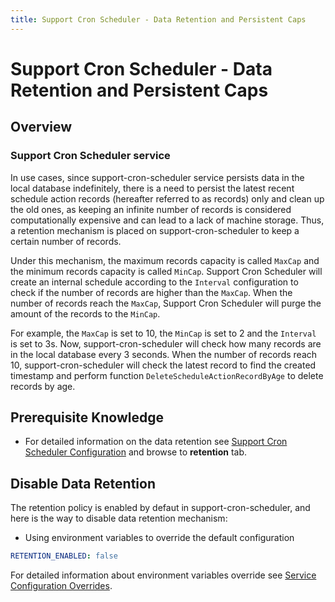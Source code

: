 ```yaml
---
title: Support Cron Scheduler - Data Retention and Persistent Caps
---
```


# Support Cron Scheduler - Data Retention and Persistent Caps

## Overview

### Support Cron Scheduler service
In use cases, since support-cron-scheduler service persists data in the local database indefinitely, there is a need to persist the latest recent schedule action records (hereafter referred to as records) only and clean up the old ones, as keeping an infinite number of records is considered computationally expensive and can lead to a lack of machine storage. Thus, a retention mechanism is placed on support-cron-scheduler to keep a certain number of records.

Under this mechanism, the maximum records capacity is called <code>MaxCap</code> and the minimum records capacity is called <code>MinCap</code>. Support Cron Scheduler will create an internal schedule according to the <code>Interval</code> configuration to check if the number of records are higher than the <code>MaxCap</code>. When the number of records reach the <code>MaxCap</code>, Support Cron Scheduler will purge the amount of the records to the <code>MinCap</code>.

For example, the <code>MaxCap</code> is set to 10, the <code>MinCap</code> is set to 2 and the <code>Interval</code> is set to 3s. Now, support-cron-scheduler will check how many records are in the local database every 3 seconds. When the number of records reach 10, support-cron-scheduler will check the latest record to find the created timestamp and perform function <code>DeleteScheduleActionRecordByAge</code> to delete records by age.

## Prerequisite Knowledge

- For detailed information on the data retention see [Support Cron Scheduler Configuration](../Configuration.md) and browse to **retention** tab.

## Disable Data Retention
The retention policy is enabled by defaut in support-cron-scheduler, and here is the way to disable data retention mechanism:

- Using environment variables to override the default configuration
```yaml
RETENTION_ENABLED: false
```

For detailed information about environment variables override see [Service Configuration Overrides](../../../configuration/CommonEnvironmentVariables.md#service-configuration-overrides).
